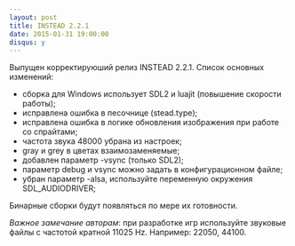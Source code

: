```yaml
---
layout: post
title: INSTEAD 2.2.1
date: 2015-01-31 19:00:00
disqus: y
---
```

Выпущен корректируюший релиз INSTEAD 2.2.1. Список основных изменений:

  * сборка для Windows использует SDL2 и luajit (повышение скорости работы);
  * исправлена ошибка в песочнице (stead.type);
  * исправлена ошибка в логике обновления изображения при работе со спрайтами;
  * частота звука 48000 убрана из настроек;
  * gray и grey в цветах взаимозаменяемые;
  * добавлен параметр -vsync (только SDL2);
  * параметр debug и vsync можно задать в конфигурационном файле;
  * убран параметр -alsa, используйте переменную окружения SDL_AUDIODRIVER;

Бинарные сборки будут появляться по мере их готовности.

*Важное замечание авторам*: при разработке игр используйте звуковые файлы с частотой
кратной 11025 Hz. Например: 22050, 44100.
